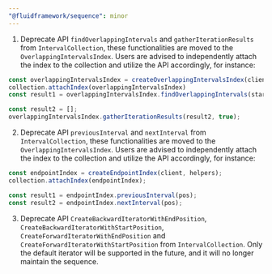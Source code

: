 ```yaml
---
"@fluidframework/sequence": minor
---
```


1. Deprecate API `findOverlappingIntervals` and `gatherIterationResults` from `IntervalCollection`, these functionalities are moved to the `OverlappingIntervalsIndex`. Users are advised to independently attach the index to the collection and utilize the API accordingly, for instance:

```typescript
const overlappingIntervalsIndex = createOverlappingIntervalsIndex(client, helpers);
collection.attachIndex(overlappingIntervalsIndex)
const result1 = overlappingIntervalsIndex.findOverlappingIntervals(start, end);

const result2 = [];
overlappingIntervalsIndex.gatherIterationResults(result2, true);
```

2. Deprecate API `previousInterval` and `nextInterval` from `IntervalCollection`, these functionalities are moved to the `OverlappingIntervalsIndex`. Users are advised to independently attach the index to the collection and utilize the API accordingly, for instance:

```typescript
const endpointIndex = createEndpointIndex(client, helpers);
collection.attachIndex(endpointIndex);

const result1 = endpointIndex.previousInterval(pos);
const result2 = endpointIndex.nextInterval(pos);
```

3. Deprecate API `CreateBackwardIteratorWithEndPosition`, `CreateBackwardIteratorWithStartPosition`, `CreateForwardIteratorWithEndPosition` and `CreateForwardIteratorWithStartPosition` from `IntervalCollection`. Only the default iterator will be supported in the future, and it will no longer maintain the sequence.